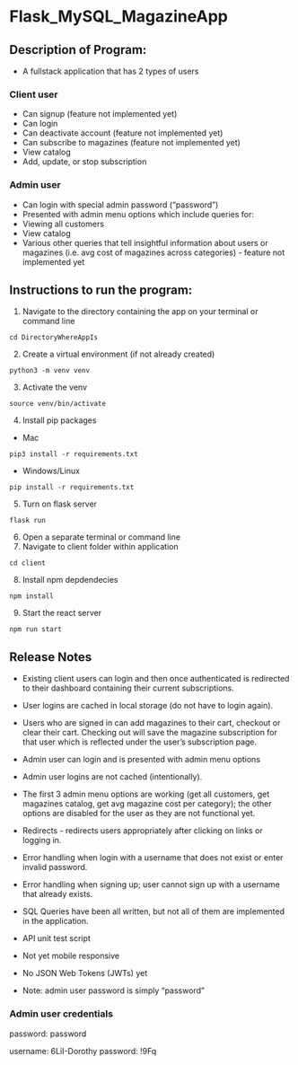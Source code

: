 # Flask_MySQL_MagazineApp

## Description of Program:
-  A fullstack application that has 2 types of users
### Client user
- Can signup (feature not implemented yet)
- Can login
- Can deactivate account (feature not implemented yet)
- Can subscribe to magazines (feature not implemented yet)
- View catalog 
- Add, update, or stop subscription
### Admin user
- Can login with special admin password (“password”)
- Presented with admin menu options which include queries for:
- Viewing all customers
- View catalog
- Various other queries that tell insightful information about users or magazines (i.e. avg cost of magazines across categories) - feature not implemented yet


## Instructions to run the program:
1. Navigate to the directory containing the app on your terminal or command line
```
cd DirectoryWhereAppIs
```
2. Create a virtual environment (if not already created)
```
python3 -m venv venv
```
3. Activate the venv
```
source venv/bin/activate
```
4. Install pip packages
- Mac
```
pip3 install -r requirements.txt
```
- Windows/Linux
```
pip install -r requirements.txt
```
5. Turn on flask server
```
flask run
```
6. Open a separate terminal or command line
7. Navigate to client folder within application
```
cd client
```
8. Install npm depdendecies
```
npm install
```
9. Start the react server
```
npm run start
```
## Release Notes
- Existing client users can login and then once authenticated is redirected to their dashboard containing their current subscriptions.
- User logins are cached in local storage (do not have to login again).
- Users who are signed in can add magazines to their cart, checkout or clear their cart. Checking out will save the magazine subscription for that user which is reflected under the user’s subscription page.
- Admin user can login and is presented with admin menu options
- Admin user logins are not cached (intentionally).
- The first 3 admin menu options are working (get all customers, get magazines catalog, get avg magazine cost per category); the other options are disabled for the user as they are not functional yet.
- Redirects - redirects users appropriately after clicking on links or logging in. 
- Error handling when login with a username that does not exist or enter invalid password. 
- Error handling when signing up; user cannot sign up with a username that already exists.
- SQL Queries have been all written, but not all of them are implemented in the application.
- API unit test script
- Not yet mobile responsive
- No JSON Web Tokens (JWTs) yet

- Note: admin user password is simply “password”

### Admin user credentials
<!-- admin user password -->
password: password
<!-- Test user (no white space) -->
username: 6LiI-Dorothy
password: !9Fq